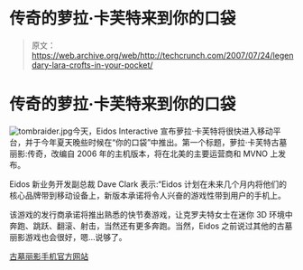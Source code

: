 # 传奇的萝拉·卡芙特来到你的口袋

> 原文：<https://web.archive.org/web/http://techcrunch.com/2007/07/24/legendary-lara-crofts-in-your-pocket/>

# 传奇的萝拉·卡芙特来到你的口袋

![tombraider.jpg](img/9fac996e43e175d92a4dd04ee07a2459.png)今天，Eidos Interactive 宣布萝拉·卡芙特将很快进入移动平台，并于今年夏天晚些时候在“你的口袋”中推出。第一个标题，萝拉·卡芙特古墓丽影:传奇，改编自 2006 年的主机版本，将在北美的主要运营商和 MVNO 上发布。

Eidos 新业务开发副总裁 Dave Clark 表示:“Eidos 计划在未来几个月内将他们的核心品牌带到移动设备上，新版本承诺将令人兴奋的游戏性带到用户的手机上。

该游戏的发行商承诺将推出熟悉的快节奏游戏，让克罗夫特女士在迷你 3D 环境中奔跑、跳跃、翻滚、射击，当然还有更多奔跑。当然，Eidos 之前说过其他的古墓丽影游戏也会很好，嗯…说够了。

[古墓丽影手机官方网站](https://web.archive.org/web/20201124154526/http://www.tombraidermobile.com/)